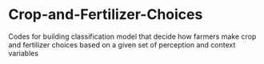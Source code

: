 # Crop-and-Fertilizer-Choices
Codes for building classification model that decide how farmers make crop and fertilizer choices based on a given set of perception and context variables

